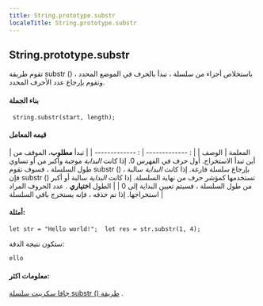 ```yaml
---
title: String.prototype.substr
localeTitle: String.prototype.substr
---
```

## String.prototype.substr

تقوم طريقة substr () باستخلاص أجزاء من سلسلة ، تبدأ بالحرف في الموضع المحدد ، وتقوم بإرجاع عدد الأحرف المحدد.

#### بناء الجملة

 `  string.substr(start, length); 
` 

#### قيمه المعامل

| المعلمة | الوصف | | : ------------- | : ------------- | | تبدأ **مطلوب.** الموقف من أين تبدأ الاستخراج. أول حرف في الفهرس 0. إذا كانت _البداية_ موجبة وأكبر من أو تساوي طول السلسلة ، فسوف تقوم substr () بإرجاع سلسلة فارغة. إذا كانت _البداية_ سالبة ، فإن substr () تستخدمها كمؤشر حرف من نهاية السلسلة. إذا كانت _البداية_ سالبة أو أكبر من طول السلسلة ، فسيتم تعيين البداية إلى 0 | | الطول **اختياري** . عدد الحروف المراد استخراجها. إذا تم حذفه ، فإنه يستخرج باقي السلسلة |

#### أمثلة:

 `let str = "Hello world!"; 
 let res = str.substr(1, 4); 
` 

ستكون نتيجة الدقة:

 `ello 
` 

#### معلومات اكثر:

[جافا سكريبت سلسلة substr () طريقة](https://www.w3schools.com/jsref/jsref_substr.asp) .